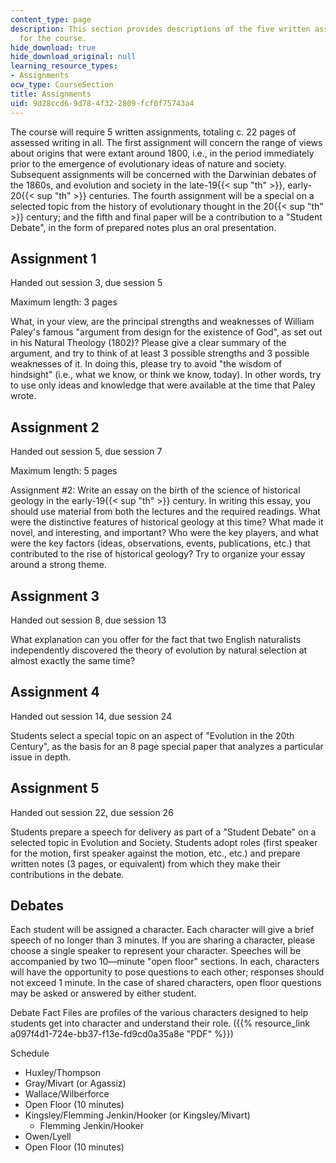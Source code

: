 ```yaml
---
content_type: page
description: This section provides descriptions of the five written assignments required
  for the course.
hide_download: true
hide_download_original: null
learning_resource_types:
- Assignments
ocw_type: CourseSection
title: Assignments
uid: 9d28ccd6-9d78-4f32-2809-fcf0f75743a4
---
```


The course will require 5 written assignments, totaling c. 22 pages of assessed writing in all. The first assignment will concern the range of views about origins that were extant around 1800, i.e., in the period immediately prior to the emergence of evolutionary ideas of nature and society. Subsequent assignments will be concerned with the Darwinian debates of the 1860s, and evolution and society in the late-19{{< sup "th" >}}, early-20{{< sup "th" >}} centuries. The fourth assignment will be a special on a selected topic from the history of evolutionary thought in the 20{{< sup "th" >}} century; and the fifth and final paper will be a contribution to a "Student Debate", in the form of prepared notes plus an oral presentation.

Assignment 1
------------

Handed out session 3, due session 5

Maximum length: 3 pages

What, in your view, are the principal strengths and weaknesses of William Paley's famous "argument from design for the existence of God", as set out in his Natural Theology (1802)? Please give a clear summary of the argument, and try to think of at least 3 possible strengths and 3 possible weaknesses of it. In doing this, please try to avoid "the wisdom of hindsight" (i.e., what we know, or think we know, today). In other words, try to use only ideas and knowledge that were available at the time that Paley wrote.

Assignment 2
------------

Handed out session 5, due session 7

Maximum length: 5 pages

Assignment #2: Write an essay on the birth of the science of historical geology in the early-19{{< sup "th" >}} century. In writing this essay, you should use material from both the lectures and the required readings. What were the distinctive features of historical geology at this time? What made it novel, and interesting, and important? Who were the key players, and what were the key factors (ideas, observations, events, publications, etc.) that contributed to the rise of historical geology? Try to organize your essay around a strong theme.

Assignment 3
------------

Handed out session 8, due session 13

What explanation can you offer for the fact that two English naturalists independently discovered the theory of evolution by natural selection at almost exactly the same time?

Assignment 4
------------

Handed out session 14, due session 24

Students select a special topic on an aspect of "Evolution in the 20th Century", as the basis for an 8 page special paper that analyzes a particular issue in depth.

Assignment 5
------------

Handed out session 22, due session 26

Students prepare a speech for delivery as part of a "Student Debate" on a selected topic in Evolution and Society. Students adopt roles (first speaker for the motion, first speaker against the motion, etc., etc.) and prepare written notes (3 pages, or equivalent) from which they make their contributions in the debate.

Debates
-------

Each student will be assigned a character. Each character will give a brief speech of no longer than 3 minutes. If you are sharing a character, please choose a single speaker to represent your character. Speeches will be accompanied by two 10—minute "open floor" sections. In each, characters will have the opportunity to pose questions to each other; responses should not exceed 1 minute. In the case of shared characters, open floor questions may be asked or answered by either student.

Debate Fact Files are profiles of the various characters designed to help students get into character and understand their role. ({{% resource_link a097f4d1-724e-bb37-f13e-fd9cd0a35a8e "PDF" %}})

Schedule

*   Huxley/Thompson
*   Gray/Mivart (or Agassiz)
*   Wallace/Wilberforce
*   Open Floor (10 minutes)
*   Kingsley/Flemming Jenkin/Hooker (or Kingsley/Mivart)
    *   Flemming Jenkin/Hooker
*   Owen/Lyell
*   Open Floor (10 minutes)